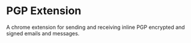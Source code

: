# PGP Extension
A chrome extension for sending and receiving inline PGP encrypted and signed emails and messages.
